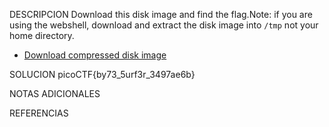 DESCRIPCION
Download this disk image and find the flag.Note: if you are using the webshell, download and extract the disk image into `/tmp` not your home directory.

- [Download compressed disk image](https://artifacts.picoctf.net/c/136/disk.flag.img.gz)

SOLUCION
picoCTF{by73_5urf3r_3497ae6b}

NOTAS ADICIONALES

REFERENCIAS